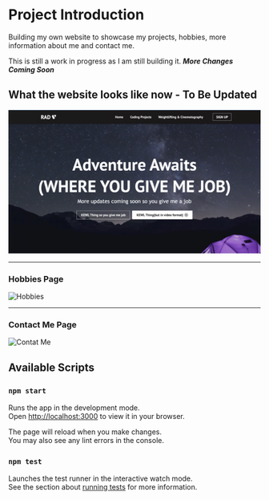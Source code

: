 # Project Introduction 

Building my own website to showcase my projects, hobbies, more information about me and contact me. 

This is still a work in progress as I am still building it. ***More Changes Coming Soon***

## What the website looks like now - To Be Updated

![HomePage](./public/readme-images/HomePage.png)

---

### Hobbies Page
![Hobbies](./public/readme-images/Hobbies.png)

---

### Contact Me Page
![Contat Me](./public/readme-images/ContactMe.png)

## Available Scripts

### `npm start`

Runs the app in the development mode.\
Open [http://localhost:3000](http://localhost:3000) to view it in your browser.

The page will reload when you make changes.\
You may also see any lint errors in the console.

### `npm test`

Launches the test runner in the interactive watch mode.\
See the section about [running tests](https://facebook.github.io/create-react-app/docs/running-tests) for more information.
